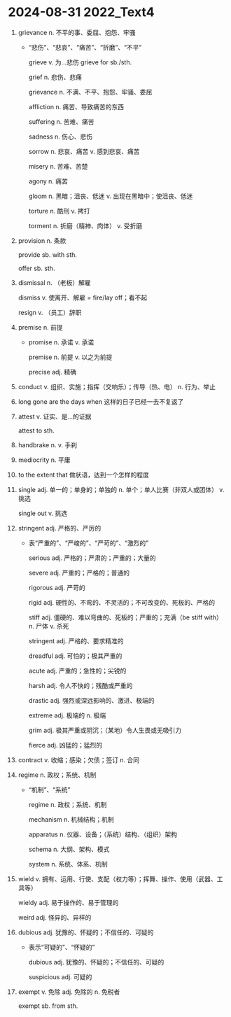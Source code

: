 # 2024-08-31 2022_Text4

1. grievance n. 不平的事、委屈、抱怨、牢骚

   - “悲伤”、“悲哀”、“痛苦”、“折磨”、“不平”

     grieve v. 为...悲伤 grieve for sb./sth.

     grief n. 悲伤、悲痛

     grievance n. 不满、不平、抱怨、牢骚、委屈

     affliction n. 痛苦、导致痛苦的东西

     suffering n. 苦难、痛苦

     sadness n. 伤心、悲伤

     sorrow n. 悲哀、痛苦 v. 感到悲哀、痛苦

     misery n. 苦难、苦楚

     agony n. 痛苦

     gloom n. 黑暗；沮丧、低迷 v. 出现在黑暗中；使沮丧、低迷

     torture n. 酷刑 v. 拷打

     torment n. 折磨（精神、肉体） v. 受折磨

2. provision n. 条款

   provide sb. with sth.

   offer sb. sth.

3. dismissal n. （老板）解雇

   dismiss v. 使离开、解雇 = fire/lay off；看不起

   resign v. （员工）辞职

4. premise n. 前提

   - promise n. 承诺 v. 承诺

     premise n. 前提 v. 以之为前提

     precise adj. 精确

5. conduct v. 组织、实施；指挥（交响乐）；传导（热、电） n. 行为、举止

6. long gone are the days when 这样的日子已经一去不复返了

7. attest v. 证实、是...的证据

   attest to sth.

8. handbrake n. v. 手刹

9. mediocrity n. 平庸

10. to the extent that 做状语，达到一个怎样的程度

11. single adj. 单一的；单身的；单独的 n. 单个；单人比赛（非双人或团体） v. 挑选

    single out v. 挑选

12. stringent adj. 严格的、严厉的

    - 表“严重的”、“严峻的”、“严苛的”、“激烈的”

      serious adj. 严格的；严肃的；严重的；大量的

      severe adj. 严重的；严格的；普通的

      rigorous adj. 严苛的

      rigid adj. 硬性的、不弯的、不灵活的；不可改变的、死板的、严格的

      stiff adj. 僵硬的、难以弯曲的、死板的；严重的；充满（be stiff with） n. 尸体 v. 杀死

      stringent adj. 严格的、要求精准的

      dreadful adj. 可怕的；极其严重的

      acute adj. 严重的；急性的；尖锐的

      harsh adj. 令人不快的；残酷或严重的

      drastic adj. 强烈或深远影响的、激进、极端的

      extreme adj. 极端的 n. 极端

      grim adj. 极其严重或阴沉；（某地）令人生畏或无吸引力

      fierce adj. 凶猛的；猛烈的

13. contract v. 收缩；感染；欠债；签订 n. 合同

14. regime n. 政权；系统、机制

    - “机制”、“系统”

      regime n. 政权；系统、机制

      mechanism n. 机械结构；机制

      apparatus n. 仪器、设备；（系统）结构、（组织）架构

      schema n. 大纲、架构、模式

      system n. 系统、体系、机制

15. wield v. 拥有、运用、行使、支配（权力等）；挥舞、操作、使用（武器、工具等）

    wieldy adj. 易于操作的、易于管理的

    weird adj. 怪异的、异样的

16. dubious adj. 犹豫的、怀疑的；不信任的、可疑的

    - 表示“可疑的”、“怀疑的”

      dubious adj. 犹豫的、怀疑的；不信任的、可疑的

      suspicious adj. 可疑的

17. exempt v. 免除 adj. 免除的 n. 免税者

    exempt sb. from sth.
